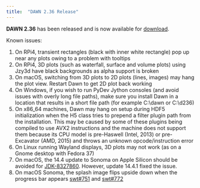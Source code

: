```yaml
---
title:  "DAWN 2.36 Release"
---
```

**DAWN 2.36** has been released and is now available for [download](downloads).

Known issues:

1. On RPi4, transient rectangles (black with inner white rectangle) pop up near any plots owing to a problem with tooltips
2. On RPi4, 3D plots (such as waterfall, surface and volume plots) using Jzy3d have black backgrounds as alpha support is broken
3. On macOS, switching from 3D plots to 2D plots (lines, images) may hang the plot view. Restart Dawn to get 2D plot back working
4. On Windows, if you wish to run PyDev Jython consoles (and avoid issues with overly long file paths), make sure you install Dawn in a location that results in a short file path (for example C:\dawn or C:\d236)
5. On x86_64 machines, Dawn may hang on setup during HDF5 initialization when the H5 class tries to prepend a filter plugin path from the installation. This may be caused by some of these plugins being compiled to use AVX2 instructions and the machine does not support them because its CPU model is pre-Haswell (Intel, 2013) or pre-Excavator (AMD, 2015) and throws an unknown opcode/instruction error
6. On Linux running Wayland displays, 3D plots may not work (as on a Gnome desktop with Fedora 37)
7. On macOS, the 14.4 update to Sonoma on Apple Silicon should be avoided for [JDK-8327860](https://bugs.java.com/bugdatabase/view_bug?bug_id=8327860). However, update 14.4.1 fixed the issue.
8. On macOS Sonoma, the splash image flips upside down when the progress bar appears [swt#751](https://github.com/eclipse-platform/eclipse.platform.swt/issues/751) and [swt#772](https://github.com/eclipse-platform/eclipse.platform.swt/issues/772)
